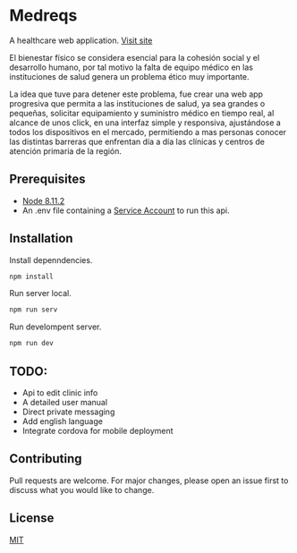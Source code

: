 # Medreqs

A healthcare web application. [Visit site](https://medeqs.herokuapp.com)

El bienestar físico se considera esencial para la cohesión social y el desarrollo humano, por tal motivo la falta de equipo médico en las instituciones de salud genera un problema ético muy importante.

La idea que tuve para detener este problema, fue crear una web app progresiva que permita a las instituciones de salud, ya sea grandes o pequeñas, solicitar equipamiento y suministro médico en tiempo real, al alcance de unos click, en una interfaz simple y responsiva, ajustándose a todos los dispositivos en el mercado, permitiendo a mas personas conocer las distintas barreras que enfrentan día a día las clínicas y centros de atención primaria de la región.

## Prerequisites

- [Node 8.11.2](https://nodejs.org/fr/blog/release/v8.11.2/)
- An .env file containing a [Service Account](https://cloud.google.com/compute/docs/access/service-accounts) to run this api.

## Installation

Install depenndencies.

```bash
npm install
```

Run server local.

```bash
npm run serv
```

Run develompent server.

```bash
npm run dev
```

## TODO:
- Api to edit clinic info
- A detailed user manual
- Direct private messaging
- Add english language
- Integrate cordova for mobile deployment

## Contributing
Pull requests are welcome. For major changes, please open an issue first to discuss what you would like to change.

## License
[MIT](https://choosealicense.com/licenses/mit/)
